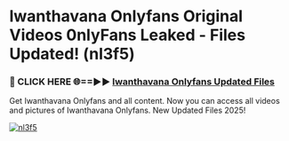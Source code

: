 # Iwanthavana Onlyfans Original Videos 0nlyFans Leaked - Files Updated! (nl3f5)

<h3>🔴 CLICK HERE 🌐==►► <a href="https://tinyurl.com/ehrbuxhb" rel="nofollow">Iwanthavana Onlyfans Updated Files</a></h3>

Get Iwanthavana Onlyfans and all content. Now you can access all videos and pictures of Iwanthavana Onlyfans. New Updated Files 2025!

[![nl3f5](https://i.imgur.com/lVYEuWS.gif)](https://tinyurl.com/ehrbuxhb)
